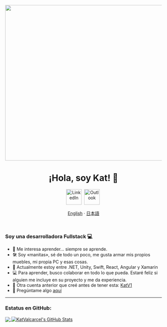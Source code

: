 <p align="center">
    <img align="center" alt="Batman-hotdog" src="https://raw.githubusercontent.com/Lecraclav/Lecraclav/master/hotdog-batman.gif" width=2500  height= 500/>
</p>

<p>
  <h1 align="center"><b>¡Hola, soy Kat! 🦇</b></h1>
</p>


<p align="center">
<a href="https://www.linkedin.com/in/katvalcarcel/"><img src="https://image.flaticon.com/icons/png/512/174/174857.png" height=50 alt="LinkedIn" /></a>&nbsp;
<a href="mailto:kat.valcarcel@live.com?subject=Hi%20Kat"><img src="https://upload.wikimedia.org/wikipedia/commons/thumb/b/b1/Outlook_hi-res_icon_%282019%29.svg/1200px-Outlook_hi-res_icon_%282019%29.svg.png" alt="Outlook" height=50/></a>&nbsp;
</p>
<p align="center">
    <a href="../README.md">English</a>
    ·
    <a href="/docs/readme_jp.md">日本語</a>
</p>
  </br>
  
### Soy una desarrolladora Fullstack 💻

- 👀 Me interesa aprender... siempre se aprende.
- 🛠 Soy «manitas», sé de todo un poco, me gusta armar mis propios muebles, mi propia PC y esas cosas.
- 🌱 Actualmente estoy entre .NET, Unity, Swift, React, Angular y Xamarin
- 💻 Para aprender, busco colaborar en todo lo que pueda. Estaré feliz si alguien me incluye en su proyecto y me da experiencia.
- 🐙 Otra cuenta anterior que creé antes de tener esta: [KatV1](https://github.com/KatV1)
- 💬 Pregúntame algo [aquí](https://github.com/Lecraclav/Lecraclav/issues)

---

### Estatus en GitHub:

<a href="https://github.com/KatValcarcel/KatValcarcel">
  <img align="center" src="https://github-readme-stats.vercel.app/api/top-langs/?username=KatValcarcel&hide=html,css,objective-c&title_color=ffffff&text_color=c9cacc&icon_color=2bbc8a&bg_color=1d1f21" />
</a>
<a href="https://github.com/KatValcarcel/KKatValcarcelatV1">
  <img align="center" src="https://github-readme-stats.vercel.app/api?username=KatValcarcel&show_icons=true&line_height=27&count_private=true&title_color=ffffff&text_color=c9cacc&icon_color=2bbc8a&bg_color=1d1f21" alt="KatValcarcel's GitHub Stats" />
</a>
